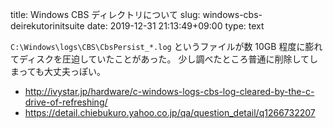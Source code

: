 title: Windows CBS ディレクトリについて
slug: windows-cbs-deirekutorinitsuite
date: 2019-12-31 21:13:49+09:00
type: text


`C:\Windows\logs\CBS\CbsPersist_*.log` というファイルが数 10GB 程度に膨れてディスクを圧迫していたことがあった。
少し調べたところ普通に削除してしまっても大丈夫っぽい。

- http://ivystar.jp/hardware/c-windows-logs-cbs-log-cleared-by-the-c-drive-of-refreshing/
- https://detail.chiebukuro.yahoo.co.jp/qa/question_detail/q1266732207

